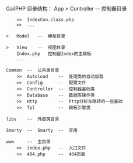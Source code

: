 GailPHP 
目录结构：
	App
	>	Controller	--	控制器目录

		>>	IndexCon.class.php
		>>	...

	>	Model	--	模型目录

	>	View	--	视图目录
		Index.php 	控制器Index的主模板
		...

	Common	--	公共类目录
		>>	Autoload	--	处理类的自动加载
		>>	Config		--	配置文件
		>>	Controller	--	控制器基础类
		>>	Database	--	数据库操作类
		>>	Http		--	http分析与跳转的一些基础
		>>	Tpl			--	模板引擎类

	libs	--	外部类目录

	Smarty	--	Smarty 	--	弃用

	www		--	主目录
		>>	index.php 	--	入口文件
		>>	404.php 	--	404页面